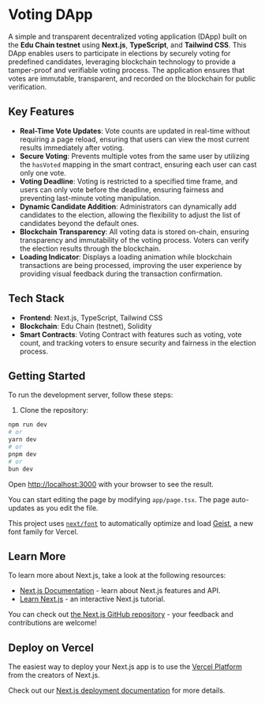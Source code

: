 # Voting DApp

A simple and transparent decentralized voting application (DApp) built on the **Edu Chain testnet** using **Next.js**, **TypeScript**, and **Tailwind CSS**. This DApp enables users to participate in elections by securely voting for predefined candidates, leveraging blockchain technology to provide a tamper-proof and verifiable voting process. The application ensures that votes are immutable, transparent, and recorded on the blockchain for public verification.

## Key Features

- **Real-Time Vote Updates**: Vote counts are updated in real-time without requiring a page reload, ensuring that users can view the most current results immediately after voting.
- **Secure Voting**: Prevents multiple votes from the same user by utilizing the `hasVoted` mapping in the smart contract, ensuring each user can cast only one vote.
- **Voting Deadline**: Voting is restricted to a specified time frame, and users can only vote before the deadline, ensuring fairness and preventing last-minute voting manipulation.
- **Dynamic Candidate Addition**: Administrators can dynamically add candidates to the election, allowing the flexibility to adjust the list of candidates beyond the default ones.
- **Blockchain Transparency**: All voting data is stored on-chain, ensuring transparency and immutability of the voting process. Voters can verify the election results through the blockchain.
- **Loading Indicator**: Displays a loading animation while blockchain transactions are being processed, improving the user experience by providing visual feedback during the transaction confirmation.

## Tech Stack

- **Frontend**: Next.js, TypeScript, Tailwind CSS
- **Blockchain**: Edu Chain (testnet), Solidity
- **Smart Contracts**: Voting Contract with features such as voting, vote count, and tracking voters to ensure security and fairness in the election process.

## Getting Started

To run the development server, follow these steps:

1. Clone the repository:


```bash
npm run dev
# or
yarn dev
# or
pnpm dev
# or
bun dev
```

Open [http://localhost:3000](http://localhost:3000) with your browser to see the result.

You can start editing the page by modifying `app/page.tsx`. The page auto-updates as you edit the file.

This project uses [`next/font`](https://nextjs.org/docs/app/building-your-application/optimizing/fonts) to automatically optimize and load [Geist](https://vercel.com/font), a new font family for Vercel.

## Learn More

To learn more about Next.js, take a look at the following resources:

- [Next.js Documentation](https://nextjs.org/docs) - learn about Next.js features and API.
- [Learn Next.js](https://nextjs.org/learn) - an interactive Next.js tutorial.

You can check out [the Next.js GitHub repository](https://github.com/vercel/next.js) - your feedback and contributions are welcome!

## Deploy on Vercel

The easiest way to deploy your Next.js app is to use the [Vercel Platform](https://vercel.com/new?utm_medium=default-template&filter=next.js&utm_source=create-next-app&utm_campaign=create-next-app-readme) from the creators of Next.js.

Check out our [Next.js deployment documentation](https://nextjs.org/docs/app/building-your-application/deploying) for more details.
